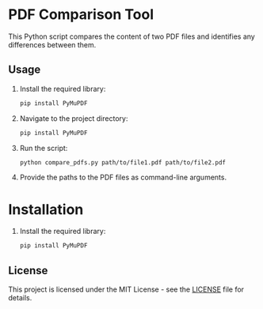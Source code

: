 # PDF Comparison Tool

This Python script compares the content of two PDF files and identifies any differences between them.

## Usage

1. Install the required library:

   ```bash
   pip install PyMuPDF

2. Navigate to the project directory:

   ```bash
   pip install PyMuPDF

3. Run the script:
   
    ```bash
    python compare_pdfs.py path/to/file1.pdf path/to/file2.pdf
    ```
    
4. Provide the paths to the PDF files as command-line arguments.

# Installation

1. Install the required library:

   ```bash
   pip install PyMuPDF
## License

This project is licensed under the MIT License - see the [LICENSE](https://github.com/yehonatanke/compare_pdfs/blob/main/LICENSE) file for details.

